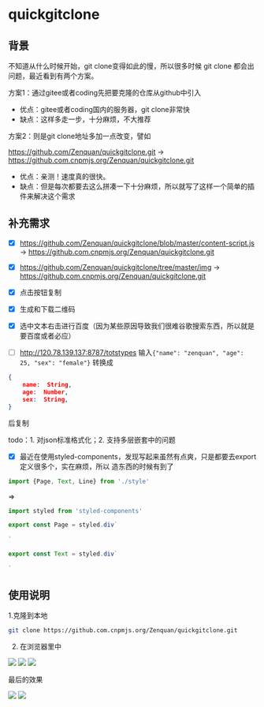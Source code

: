 # quickgitclone

## 背景

不知道从什么时候开始，git clone变得如此的慢，所以很多时候 git clone 都会出问题，最近看到有两个方案。

方案1：通过gitee或者coding先把要克隆的仓库从github中引入

- 优点：gitee或者coding国内的服务器，git clone非常快
- 缺点：这样多走一步，十分麻烦，不大推荐

方案2：则是git clone地址多加一点改变，譬如

https://github.com/Zenquan/quickgitclone.git -> https://github.com.cnpmjs.org/Zenquan/quickgitclone.git

- 优点：亲测！速度真的很快。
- 缺点：但是每次都要去这么拼凑一下十分麻烦，所以就写了这样一个简单的插件来解决这个需求

## 补充需求

- [x] https://github.com/Zenquan/quickgitclone/blob/master/content-script.js ->  https://github.com.cnpmjs.org/Zenquan/quickgitclone.git

- [x] https://github.com/Zenquan/quickgitclone/tree/master/img ->  https://github.com.cnpmjs.org/Zenquan/quickgitclone.git

- [x] 点击按钮复制

- [x] 生成和下载二维码

- [x] 选中文本右击进行百度（因为某些原因导致我们很难谷歌搜索东西，所以就是要百度或者必应）

- [ ] http://120.78.139.137:8787/totstypes 输入`{"name": "zenquan", "age": 25, "sex": "female"}` 转换成 

```json
{
	name:  String,
	age:  Number,
	sex:  String,
}
```
后复制

todo：1. 对json标准格式化；2. 支持多层嵌套中的问题

- [x] 最近在使用styled-components，发现写起来虽然有点爽，只是都要去export 定义很多个，实在麻烦，所以
造东西的时候有到了

```js
import {Page, Text, Line} from './style'
```

=> 

```js
import styled from 'styled-components'

export const Page = styled.div`
 
`

export const Text = styled.div`
 
`

```

## 使用说明

1.克隆到本地

```bash
git clone https://github.com.cnpmjs.org/Zenquan/quickgitclone.git
```

2. 在浏览器里中

![](https://user-gold-cdn.xitu.io/2020/4/2/171368926f5ec874?w=711&h=350&f=png&s=19088)
![](https://user-gold-cdn.xitu.io/2020/4/2/17136886106ef35d?w=1918&h=202&f=png&s=15283)
![](https://user-gold-cdn.xitu.io/2020/4/2/171368d61eb89488?w=946&h=400&f=png&s=18764)


最后的效果

![](https://user-gold-cdn.xitu.io/2020/4/2/1713937dc02ee9c0?w=805&h=406&f=png&s=9315)
![](https://user-gold-cdn.xitu.io/2020/4/12/1716c4e28b57740b?w=612&h=604&f=png&s=48561)
